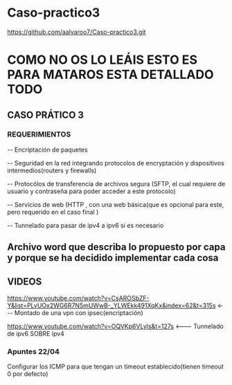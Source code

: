 # Caso-practico3
https://github.com/aalvaroo7/Caso-practico3.git

# COMO NO OS LO LEÁIS ESTO ES PARA MATAROS ESTA DETALLADO TODO

## CASO PRÁTICO 3
### REQUERIMIENTOS

-- Encriptación de paquetes

-- Seguridad en la red integrando protocolos de encryptación y dispositivos intermedios(routers y firewalls) 

-- Protocólos de transferencia de archivos segura (SFTP, el cual requiere de usuario y contraseña para poder acceder a este protocolo)

-- Servicios de web (HTTP , con una web básica(que es opcional para este, pero requerido en el caso final )

-- Tunnelado para pasar de ipv4 a ipv6 si es necesario

## Archivo word que describa lo propuesto por capa y porque se ha decidido implementar cada cosa

## VIDEOS

https://www.youtube.com/watch?v=CsAROSbZF-Y&list=PLvUOx2WG6R7N5mUWwB-_YLWEkk491XqKx&index=62&t=315s <--- Montado de una vpn con ipsec(encriptación)

https://www.youtube.com/watch?v=OQVKp6VLyls&t=127s <--- Tunnelado de ipv6  SOBRE  ipv4


### Apuntes 22/04
Configurar los ICMP para que tengan un timeout establecido(tienen timeout 0 por defecto)




